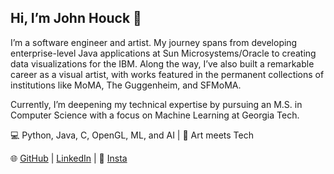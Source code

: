 ## Hi, I’m John Houck 👋

I’m a software engineer and artist. My journey spans from developing enterprise-level Java applications at Sun Microsystems/Oracle to creating data visualizations for the IBM. Along the way, I’ve also built a remarkable career as a visual artist, with works featured in the permanent collections of institutions like MoMA, The Guggenheim, and SFMoMA.

Currently, I’m deepening my technical expertise by pursuing an M.S. in Computer Science with a focus on Machine Learning at Georgia Tech.

💻 Python, Java, C, OpenGL, ML, and AI | 🎨 Art meets Tech 

🌐 [GitHub](https://github.com/dashouck) | [LinkedIn](https://www.linkedin.com/in/dashouck/) | 📸 [Insta](https://www.instagram.com/dashouck/)

